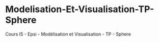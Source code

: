 # Modelisation-Et-Visualisation-TP-Sphere
Cours I5 - Epsi - Modélisation et Visualisation - TP - Sphere
